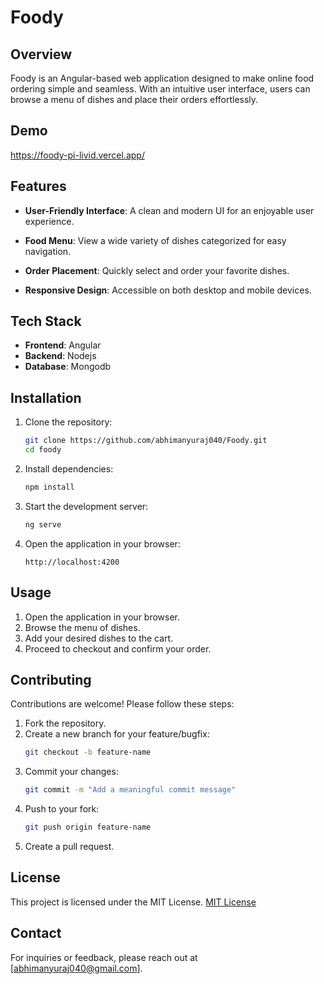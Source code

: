 # Foody

## Overview
Foody is an Angular-based web application designed to make online food ordering simple and seamless. With an intuitive user interface, users can browse a menu of dishes and place their orders effortlessly.

## Demo
https://foody-pi-livid.vercel.app/

## Features
- **User-Friendly Interface**: A clean and modern UI for an enjoyable user experience.

- **Food Menu**: View a wide variety of dishes categorized for easy navigation.

- **Order Placement**: Quickly select and order your favorite dishes.

- **Responsive Design**: Accessible on both desktop and mobile devices.

## Tech Stack
- **Frontend**: Angular
- **Backend**: Nodejs
- **Database**: Mongodb

## Installation

1. Clone the repository:
   ```bash
   git clone https://github.com/abhimanyuraj040/Foody.git
   cd foody
   ```

2. Install dependencies:
   ```bash
   npm install
   ```

3. Start the development server:
   ```bash
   ng serve
   ```

4. Open the application in your browser:
   ```
   http://localhost:4200
   ```

## Usage
1. Open the application in your browser.
2. Browse the menu of dishes.
3. Add your desired dishes to the cart.
4. Proceed to checkout and confirm your order.

## Contributing
Contributions are welcome! Please follow these steps:
1. Fork the repository.
2. Create a new branch for your feature/bugfix:
   ```bash
   git checkout -b feature-name
   ```
3. Commit your changes:
   ```bash
   git commit -m "Add a meaningful commit message"
   ```
4. Push to your fork:
   ```bash
   git push origin feature-name
   ```
5. Create a pull request.

## License
This project is licensed under the MIT License.
[MIT License](LICENSE)

## Contact
For inquiries or feedback, please reach out at [abhimanyuraj040@gmail.com].
